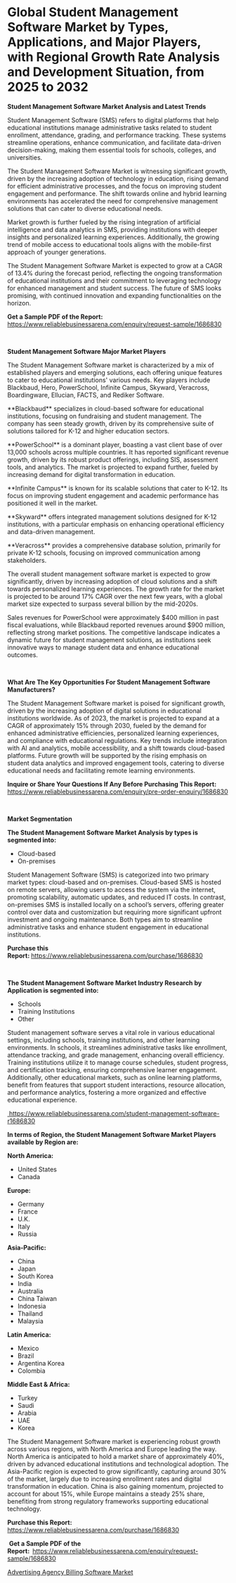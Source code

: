 <p><h1>Global Student Management Software Market by Types, Applications, and Major Players, with Regional Growth Rate Analysis and Development Situation, from 2025 to 2032</h1></p><p><strong>Student Management Software Market Analysis and Latest Trends</strong></p>
<p><p>Student Management Software (SMS) refers to digital platforms that help educational institutions manage administrative tasks related to student enrollment, attendance, grading, and performance tracking. These systems streamline operations, enhance communication, and facilitate data-driven decision-making, making them essential tools for schools, colleges, and universities.</p><p>The Student Management Software Market is witnessing significant growth, driven by the increasing adoption of technology in education, rising demand for efficient administrative processes, and the focus on improving student engagement and performance. The shift towards online and hybrid learning environments has accelerated the need for comprehensive management solutions that can cater to diverse educational needs.</p><p>Market growth is further fueled by the rising integration of artificial intelligence and data analytics in SMS, providing institutions with deeper insights and personalized learning experiences. Additionally, the growing trend of mobile access to educational tools aligns with the mobile-first approach of younger generations.</p><p>The Student Management Software Market is expected to grow at a CAGR of 13.4% during the forecast period, reflecting the ongoing transformation of educational institutions and their commitment to leveraging technology for enhanced management and student success. The future of SMS looks promising, with continued innovation and expanding functionalities on the horizon.</p></p>
<p><strong>Get a Sample PDF of the Report:&nbsp;</strong> <a href="https://www.reliablebusinessarena.com/enquiry/request-sample/1686830?utm_campaign=2566&utm_medium=2&utm_source=Github&utm_content=ia&utm_term=09032025&utm_id=student-management-software">https://www.reliablebusinessarena.com/enquiry/request-sample/1686830</a></p>
<p>&nbsp;</p>
<p><strong>Student Management Software Major Market Players</strong></p>
<p><p>The Student Management Software market is characterized by a mix of established players and emerging solutions, each offering unique features to cater to educational institutions' various needs. Key players include Blackbaud, Hero, PowerSchool, Infinite Campus, Skyward, Veracross, Boardingware, Ellucian, FACTS, and Rediker Software.</p><p>**Blackbaud** specializes in cloud-based software for educational institutions, focusing on fundraising and student management. The company has seen steady growth, driven by its comprehensive suite of solutions tailored for K-12 and higher education sectors.</p><p>**PowerSchool** is a dominant player, boasting a vast client base of over 13,000 schools across multiple countries. It has reported significant revenue growth, driven by its robust product offerings, including SIS, assessment tools, and analytics. The market is projected to expand further, fueled by increasing demand for digital transformation in education.</p><p>**Infinite Campus** is known for its scalable solutions that cater to K-12. Its focus on improving student engagement and academic performance has positioned it well in the market. </p><p>**Skyward** offers integrated management solutions designed for K-12 institutions, with a particular emphasis on enhancing operational efficiency and data-driven management. </p><p>**Veracross** provides a comprehensive database solution, primarily for private K-12 schools, focusing on improved communication among stakeholders.</p><p>The overall student management software market is expected to grow significantly, driven by increasing adoption of cloud solutions and a shift towards personalized learning experiences. The growth rate for the market is projected to be around 17% CAGR over the next few years, with a global market size expected to surpass several billion by the mid-2020s. </p><p>Sales revenues for PowerSchool were approximately $400 million in past fiscal evaluations, while Blackbaud reported revenues around $900 million, reflecting strong market positions. The competitive landscape indicates a dynamic future for student management solutions, as institutions seek innovative ways to manage student data and enhance educational outcomes.</p></p>
<p>&nbsp;</p>
<p><strong>What Are The Key Opportunities For Student Management Software Manufacturers?</strong></p>
<p><p>The Student Management Software market is poised for significant growth, driven by the increasing adoption of digital solutions in educational institutions worldwide. As of 2023, the market is projected to expand at a CAGR of approximately 15% through 2030, fueled by the demand for enhanced administrative efficiencies, personalized learning experiences, and compliance with educational regulations. Key trends include integration with AI and analytics, mobile accessibility, and a shift towards cloud-based platforms. Future growth will be supported by the rising emphasis on student data analytics and improved engagement tools, catering to diverse educational needs and facilitating remote learning environments.</p></p>
<p><strong>Inquire or Share Your Questions If Any Before Purchasing This Report:</strong> <a href="https://www.reliablebusinessarena.com/enquiry/pre-order-enquiry/1686830?utm_campaign=2566&utm_medium=2&utm_source=Github&utm_content=ia&utm_term=09032025&utm_id=student-management-software">https://www.reliablebusinessarena.com/enquiry/pre-order-enquiry/1686830</a></p>
<p>&nbsp;</p>
<p><strong>Market Segmentation</strong></p>
<p><strong>The Student Management Software Market Analysis by types is segmented into:</strong></p>
<p><ul><li>Cloud-based</li><li>On-premises</li></ul></p>
<p><p>Student Management Software (SMS) is categorized into two primary market types: cloud-based and on-premises. Cloud-based SMS is hosted on remote servers, allowing users to access the system via the internet, promoting scalability, automatic updates, and reduced IT costs. In contrast, on-premises SMS is installed locally on a school’s servers, offering greater control over data and customization but requiring more significant upfront investment and ongoing maintenance. Both types aim to streamline administrative tasks and enhance student engagement in educational institutions.</p></p>
<p><strong>Purchase this Report:&nbsp;</strong><a href="https://www.reliablebusinessarena.com/purchase/1686830?utm_campaign=2566&utm_medium=2&utm_source=Github&utm_content=ia&utm_term=09032025&utm_id=student-management-software">https://www.reliablebusinessarena.com/purchase/1686830</a></p>
<p>&nbsp;</p>
<p><strong>The Student Management Software Market Industry Research by Application is segmented into:</strong></p>
<p><ul><li>Schools</li><li>Training Institutions</li><li>Other</li></ul></p>
<p><p>Student management software serves a vital role in various educational settings, including schools, training institutions, and other learning environments. In schools, it streamlines administrative tasks like enrollment, attendance tracking, and grade management, enhancing overall efficiency. Training institutions utilize it to manage course schedules, student progress, and certification tracking, ensuring comprehensive learner engagement. Additionally, other educational markets, such as online learning platforms, benefit from features that support student interactions, resource allocation, and performance analytics, fostering a more organized and effective educational experience.</p></p>
<p><a href="https://www.reliablebusinessarena.com/student-management-software-r1686830?utm_campaign=2566&utm_medium=2&utm_source=Github&utm_content=ia&utm_term=09032025&utm_id=student-management-software">&nbsp;https://www.reliablebusinessarena.com/student-management-software-r1686830</a></p>
<p><strong>In terms of Region, the Student Management Software Market Players available by Region are:</strong></p>
<p>
    <p> <strong> North America: </strong>
        <ul>
            <li>United States</li>
            <li>Canada</li>
        </ul>
        </p> 
    <p> <strong> Europe: </strong>
        <ul>
            <li>Germany</li>
            <li>France</li>
            <li>U.K.</li>
            <li>Italy</li>
            <li>Russia</li>
        </ul>
        </p> 
    <p> <strong> Asia-Pacific: </strong>
        <ul>
            <li>China</li>
            <li>Japan</li>
            <li>South Korea</li>
            <li>India</li>
            <li>Australia</li>
            <li>China Taiwan</li>
            <li>Indonesia</li>
            <li>Thailand</li>
            <li>Malaysia</li>
        </ul>
        </p> 
    <p> <strong> Latin America: </strong>
        <ul>
            <li>Mexico</li>
            <li>Brazil</li>
            <li>Argentina Korea</li>
            <li>Colombia</li>
        </ul>
        </p> 
    <p> <strong> Middle East & Africa: </strong>
        <ul>
            <li>Turkey</li>
            <li>Saudi</li>
            <li>Arabia</li>
            <li>UAE</li>
            <li>Korea</li>
        </ul>
    </p>
    </p>
<p><p>The Student Management Software market is experiencing robust growth across various regions, with North America and Europe leading the way. North America is anticipated to hold a market share of approximately 40%, driven by advanced educational institutions and technological adoption. The Asia-Pacific region is expected to grow significantly, capturing around 30% of the market, largely due to increasing enrollment rates and digital transformation in education. China is also gaining momentum, projected to account for about 15%, while Europe maintains a steady 25% share, benefiting from strong regulatory frameworks supporting educational technology.</p></p>
<p><strong>Purchase this Report: </strong><a href="https://www.reliablebusinessarena.com/purchase/1686830?utm_campaign=2566&utm_medium=2&utm_source=Github&utm_content=ia&utm_term=09032025&utm_id=student-management-software">https://www.reliablebusinessarena.com/purchase/1686830</a></p>
<p>&nbsp;<strong>Get a Sample PDF of the Report:&nbsp;&nbsp;</strong><a href="https://www.reliablebusinessarena.com/enquiry/request-sample/1686830?utm_campaign=2566&utm_medium=2&utm_source=Github&utm_content=ia&utm_term=09032025&utm_id=student-management-software">https://www.reliablebusinessarena.com/enquiry/request-sample/1686830</a></p>
<p><strong></strong></p>
<p><p><a href="https://github.com/curinbucan9/Market-Research-Report-List-1/blob/main/advertising-agency-billing-software-market.md?utm_campaign=2566&utm_medium=2&utm_source=Github&utm_content=ia&utm_term=09032025&utm_id=student-management-software">Advertising Agency Billing Software Market</a></p></p>